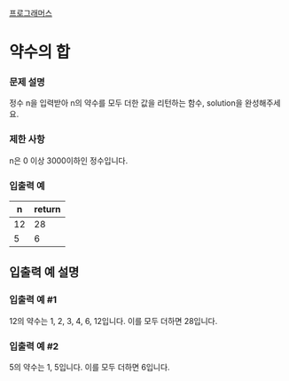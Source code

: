 [프로그래머스](https://school.programmers.co.kr/learn/courses/30/lessons/12928)

# 약수의 합
### 문제 설명
정수 n을 입력받아 n의 약수를 모두 더한 값을 리턴하는 함수, solution을 완성해주세요.

### 제한 사항
n은 0 이상 3000이하인 정수입니다.
### 입출력 예
|n	|return|
|---|---|
|12	|28|
|5	|6|
## 입출력 예 설명
### 입출력 예 #1
12의 약수는 1, 2, 3, 4, 6, 12입니다. 이를 모두 더하면 28입니다.

### 입출력 예 #2
5의 약수는 1, 5입니다. 이를 모두 더하면 6입니다.